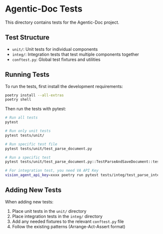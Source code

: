 # Agentic-Doc Tests

This directory contains tests for the Agentic-Doc project.

## Test Structure

- `unit/`: Unit tests for individual components
- `integ/`: Integration tests that test multiple components together
- `conftest.py`: Global test fixtures and utilities

## Running Tests

To run the tests, first install the development requirements:

```bash
poetry install --all-extras
poetry shell
```

Then run the tests with pytest:

```bash
# Run all tests
pytest

# Run only unit tests
pytest tests/unit/

# Run specific test file
pytest tests/unit/test_parse_document.py

# Run a specific test
pytest tests/unit/test_parse_document.py::TestParseAndSaveDocument::test_parse_single_page_pdf

# For integration test, you need VA API Key
vision_agent_api_key=xxxx poetry run pytest tests/integ/test_parse_integ.py::test_parse_and_save_documents_multiple_inputs
```

## Adding New Tests

When adding new tests:

1. Place unit tests in the `unit/` directory
2. Place integration tests in the `integ/` directory
3. Add any needed fixtures to the relevant `conftest.py` file
4. Follow the existing patterns (Arrange-Act-Assert format) 